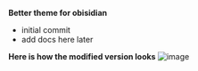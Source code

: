**Better theme for obisidian** 
- initial commit 
- add docs here later 


**Here is how the modified version looks**
![image](https://github.com/bilalazh/Better-gruvbox-obsidian/assets/139261053/f908f3be-81e0-45b1-a98a-d88cf7c0e94b)


